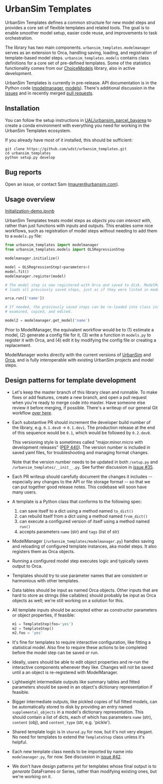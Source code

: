 # UrbanSim Templates

UrbanSim Templates defines a common structure for new model steps and provides a core set of flexible templates and related tools. The goal is to enable smoother model setup, easier code reuse, and improvements to task orchestration. 

The library has two main components. `urbansim_templates.modelmanager` serves as an extension to Orca, handling saving, loading, and registration of template-based model steps. `urbansim_templates.models` contains class definitions for a core set of pre-defined templates. Some of the statistics functionality comes from our [ChoiceModels](https://github.com/UDST/choicemodels/) library, also in active development.

UrbanSim Templates is currently in pre-release. API documentation is in the Python code ([modelmanager](https://github.com/UDST/urbansim_templates/blob/master/urbansim_templates/modelmanager.py), [models](https://github.com/UDST/urbansim_templates/tree/master/urbansim_templates/models)). There's additional discussion in the [issues](https://github.com/UDST/urbansim_templates/issues?utf8=✓&q=is%3Aissue) and in recently merged [pull requests](https://github.com/UDST/urbansim_templates/pulls?utf8=✓&q=is%3Apr). 


## Installation

You can follow the setup instructions in [UAL/urbansim_parcel_bayarea](https://github.com/ual/urbansim_parcel_bayarea) to create a conda environment with everything you need for working in the UrbanSim Templates ecosystem.

If you already have most of it installed, this should be sufficient:

```
git clone https://github.com/udst/urbansim_templates.git
cd urbansim_templates
python setup.py develop
```


## Bug reports

Open an issue, or contact Sam (maurer@urbansim.com).


## Usage overview

[Initialization-demo.ipynb](https://github.com/UDST/public-template-workspace/blob/master/notebooks-sam/2018-07-initialization-demo.ipynb)

UrbanSim Templates treats model steps as _objects you can interact with_, rather than just functions with inputs and outputs. This enables some nice workflows, such as registration of model steps without needing to add them to a `models.py` file:

```py
from urbansim_templates import modelmanager
from urbansim_templates.models import OLSRegressionStep

modelmanager.initialize()

model = OLSRegressionStep(<parameters>)
model.fit()
modelmanager.register(model)

# The model step is now registered with Orca and saved to disk. ModelManager tracks and
# loads all previously saved steps, just as if they were listed in models.py.

orca.run(['name'])

# If needed, the previously saved steps can be re-loaded into class instances that can be 
# examined, copied, and edited.

model2 = modelmanager.get_model('name')
```

Prior to ModelManager, the equivalent workflow would be to (1) estimate a model, (2) generate a config file for it, (3) write a function in `models.py` to register it with Orca, and (4) edit it by modifying the config file or creating a replacement.

ModelManager works directly with the current versions of [UrbanSim](https://github.com/udst/urbansim) and [Orca](https://github.com/udst/orca), and is fully interoperable with existing UrbanSim projects and model steps. 


## Design patterns for template development

- Let's keep the master branch of this library clean and runnable. To make fixes or add features, create a new branch, and open a pull request when you're ready to merge code into master. Have someone else review it before merging, if possible. There's a writeup of our general Git workflow [over here](https://github.com/ual/urbansim_parcel_bayarea/wiki/Git-workflows-and-tips).

- Each substantive PR should increment the developer build number of the library, e.g. `0.1.dev0` -> `0.1.dev1`. The production release at the end of this sequence would be `0.1`, which would be followed by `0.2.dev0`. 

   This versioning style is sometimes called "major.minor.micro with development releases" ([PEP 440](https://www.python.org/dev/peps/pep-0440/)). The version number is included in saved yaml files, for troubleshooting and managing format changes.

   Note that the version number needs to be updated in both `/setup.py` and `/urbansim_templates/__init__.py`. See further discussion in [issue #35](https://github.com/UDST/urbansim_templates/issues/35).

- Each PR writeup should carefully document the changes it includes -- especially any changes to the API or file storage format -- so that we can put together good release notes. This codebase will soon have many users.

- A template is a Python class that conforms to the following spec:

   1. can save itself to a dict using a method named `to_dict()`  
   2. can rebuild itself from a dict using a method named `from_dict()`  
   3. can execute a configured version of itself using a method named `run()`  
   4. accepts parameters `name` (str) and `tags` (list of str)

- ModelManager (`/urbansim_templates/modelmanager.py`) handles saving and reloading of configured template instances, aka model steps. It also registers them as Orca objects. 

- Running a configured model step executes logic and typically saves output to Orca.

- Templates should try to use parameter names that are consistent or harmonious with other templates.

- Data tables should be input as named Orca objects. Other inputs that are hard to store as strings (like callables) should probably be input as Orca objects as well; we're still working on a solution for this.

- All template inputs should be accepted either as constructor parameters or object properties, if feasible:

    ```py
    m1 = TemplateStep(foo='yes')
    m2 = TemplateStep()
    m2.foo = 'yes'
    ```

- It's fine for templates to require interactive configuration, like fitting a statistical model. Also fine to require these actions to be completed before the model step can be saved or run.

- Ideally, users should be able to edit object properties and re-run the interactive components whenever they like. Changes will not be saved until a an object is re-registered with ModelManager.

- Lightweight intermediate outputs like summary tables and fitted parameters should be saved in an object's dictionary representation if feasible.

- Bigger intermediate outputs, like pickled copies of full fitted models, can be automatically stored to disk by providing an entry named `supplemental_objects` in a model's dictionary representation. This should contain a list of dicts, each of which has parameters `name` (str), `content` (obj), and `content_type` (str, e.g. 'pickle').

- Shared template logic is in `shared.py` for now, but it's not very elegant. No need for templates to extend the `TemplateStep` class unless it's helpful.

- Each new template class needs to be imported by name into `modelmanager.py`, for now. See discussion in [issue #42](https://github.com/UDST/urbansim_templates/issues/42).

- We don't have design patterns yet for templates whose final output is to _generate_ DataFrames or Series, rather than modifying existing ones, but we're working on it.
